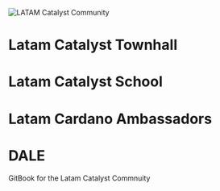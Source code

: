 ![LATAM Catalyst Community](https://sn3301files.storage.live.com/y4mGnGk85Uew_l3gUEd1TfRNIKCmjz5uquXB-bOYdotKoM9yHvP9030fR9RFnMUazlXt4wn2ZTNTk0Tn253HzT09-hY-b5X5p8hz7ES8CkL8KxqnjVi0o980ro885R7X2usyfwIi1K_MYjwyDLK9lpRAFl5lC5RaWsOx0yo5SquQPaw4GdlzsLq_ZBGTLf_Bbc_?width=400&height=400&cropmode=none)
# Latam Catalyst Townhall
# Latam Catalyst School
# Latam Cardano Ambassadors
# DALE
GitBook for the Latam Catalyst Commnuity
